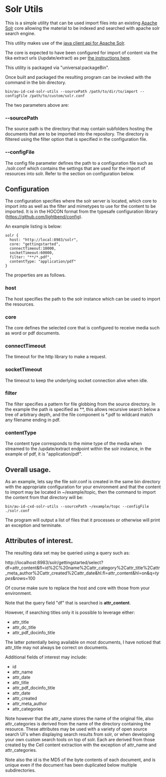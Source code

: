 # Solr Utils

This is a simple utility that can be used import files into an existing [Apache Solr](https://lucene.apache.org/solr/) core allowing the material to be indexed and searched with apache solr search engine.

This utility makes use of the [java client api for Apache Solr](https://lucene.apache.org/solr/guide/8_7/using-solrj.html#using-solrj).

The core is expected to have been configured for import of content via the tika extract urls (/update/extract) as per [the instructions here](https://lucene.apache.org/solr/guide/8_7/uploading-data-with-solr-cell-using-apache-tika.html).

This utility is packaged via "universal:packageBin".

Once built and packaged the resulting program can be invoked with the command in the bin directory.

```aidl
bin/au-id-cxd-solr-utils --sourcePath /path/to/dir/to/import --configFile /path/to/custom/solr.conf
```

The two parameters above are:

### --sourcePath

The source path is the directory that may contain subfolders hosting the documents that are to be imported into the repository. The directory is filtered using the filter option that is specified in the configuration file.

### --configFile

The config file parameter defines the path to a configuration file such as ./solr.conf which contains the settings that are used for the import of resources into solr. Refer to the section on configuration below.

## Configuration

The configuration specifies where the solr server is located, which core to import into as well as the filter and mimetypes to use for the content to be imported.
It is in the HOCON format from the typesafe configuration library (https://github.com/lightbend/config).

An example listing is below:

```aidl
solr {
  host: "http://local:8983/solr",
  core: "gettingstarted",
  connectTimeout:10000,
  socketTimeout:60000,
  filter: "**/*.pdf",
  contentType: "application/pdf"
}
```
The properties are as follows.

### host
The host specifies the path to the solr instance which can be used to import the resources.

### core

The core defines the selected core that is configured to receive media such as word or pdf documents.

### connectTimeout

The timeout for the http library to make a request.

### socketTimeout

The timeout to keep the underlying socket connection alive when idle.

### filter

The filter specifies a pattern for file globbing from the source directory. In the example the path is specified as **, this allows recursive search below a tree of arbitrary depth, and the file component is *.pdf to wildcard match any filename ending in pdf.

### contentType

The content type corresponds to the mime type of the media when streamed to the /update/extract endpoint within the solr instance, in the example of pdf, it is "application/pdf".

## Overall usage.

As an example, lets say the file solr.conf is created in the same bin directory with the appropriate configuration for your environment and that the content to import may be located in ~/example/topic, then the command to import the content from that directory will be:

```aidl
bin/au-id-cxd-solr-utils --sourcePath ~/example/topc --configFile ./solr.conf
```

The program will output a list of files that it processes or otherwise will print an exception and terminate.


## Attributes of interest.

The resulting data set may be queried using a query such as:

http://localhost:8983/solr/gettingstarted/select?df=attr_content&fl=id%2C%20name%2Cattr_category%2Cattr_title%2Cattr_meta_author%2Cattr_created%2Cattr_date&hl.fl=attr_content&hl=on&q=*types*&rows=100


Of course make sure to replace the host and core with those from your environment.

Note that the query field "df" that is searched is __attr_content__.

However, if searching titles only it is possible to leverage either:

  - attr_title
  - attr_dc_title
  - attr_pdf_docinfo_title
    
The latter potentially being available on most documents, I have noticed that attr_title may not always be correct on documents. 

Additional fields of interest may include:

  - id
  - attr_name
  - attr_date 
  - attr_title
  - attr_pdf_docinfo_title 
  - attr_date
  - attr_created
  - attr_meta_author
  - attr_categories

Note however that the attr_name stores the name of the original file, also attr_categories is derived from the name of the directory containing the resource. These attributes may be used with a variety of open source search UI's when displaying search results from solr, or when developing your own custom search tools on top of solr. Each are derived from those created by the Cell content extraction with the exception of attr_name and attr_categories.

Note also the id is the MD5 of the byte contents of each document, and is unique even if the document has been duplicated below multiple subdirectories.



